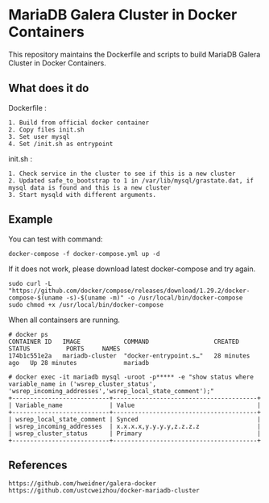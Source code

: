# MariaDB Galera Cluster in Docker Containers

This repository maintains the Dockerfile and scripts to build MariaDB Galera Cluster in Docker Containers.

## What does it do

Dockerfile : 

    1. Build from official docker container
    2. Copy files init.sh
    3. Set user mysql
    4. Set /init.sh as entrypoint

init.sh :

    1. Check service in the cluster to see if this is a new cluster
    2. Updated safe_to_bootstrap to 1 in /var/lib/mysql/grastate.dat, if mysql data is found and this is a new cluster
    3. Start mysqld with different arguments.

## Example

You can test with command:

    docker-compose -f docker-compose.yml up -d

If it does not work, please download latest docker-compose and try again.

    sudo curl -L "https://github.com/docker/compose/releases/download/1.29.2/docker-compose-$(uname -s)-$(uname -m)" -o /usr/local/bin/docker-compose
    sudo chmod +x /usr/local/bin/docker-compose

When all containsers are running.

    # docker ps
    CONTAINER ID   IMAGE            COMMAND                  CREATED          STATUS          PORTS     NAMES
    174b1c551e2a   mariadb-cluster  "docker-entrypoint.s…"   28 minutes ago   Up 28 minutes             mariadb

    # docker exec -it mariadb mysql -uroot -p***** -e "show status where variable_name in ('wsrep_cluster_status', 'wsrep_incoming_addresses','wsrep_local_state_comment');"
    +---------------------------+----------------------------------------+
    | Variable_name             | Value                                  |
    +---------------------------+----------------------------------------+
    | wsrep_local_state_comment | Synced                                 |
    | wsrep_incoming_addresses  | x.x.x.x,y.y.y.y,z.z.z.z                |
    | wsrep_cluster_status      | Primary                                |
    +---------------------------+----------------------------------------+

## References

    https://github.com/hweidner/galera-docker
    https://github.com/ustcweizhou/docker-mariadb-cluster
